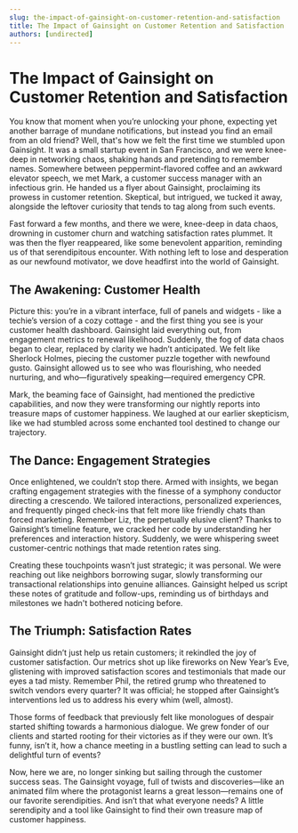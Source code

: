 ```yaml
---
slug: the-impact-of-gainsight-on-customer-retention-and-satisfaction
title: The Impact of Gainsight on Customer Retention and Satisfaction
authors: [undirected]
---
```


# The Impact of Gainsight on Customer Retention and Satisfaction

You know that moment when you’re unlocking your phone, expecting yet another barrage of mundane notifications, but instead you find an email from an old friend? Well, that's how we felt the first time we stumbled upon Gainsight. It was a small startup event in San Francisco, and we were knee-deep in networking chaos, shaking hands and pretending to remember names. Somewhere between peppermint-flavored coffee and an awkward elevator speech, we met Mark, a customer success manager with an infectious grin. He handed us a flyer about Gainsight, proclaiming its prowess in customer retention. Skeptical, but intrigued, we tucked it away, alongside the leftover curiosity that tends to tag along from such events.

Fast forward a few months, and there we were, knee-deep in data chaos, drowning in customer churn and watching satisfaction rates plummet. It was then the flyer reappeared, like some benevolent apparition, reminding us of that serendipitous encounter. With nothing left to lose and desperation as our newfound motivator, we dove headfirst into the world of Gainsight.

## The Awakening: Customer Health

Picture this: you’re in a vibrant interface, full of panels and widgets - like a techie’s version of a cozy cottage - and the first thing you see is your customer health dashboard. Gainsight laid everything out, from engagement metrics to renewal likelihood. Suddenly, the fog of data chaos began to clear, replaced by clarity we hadn’t anticipated. We felt like Sherlock Holmes, piecing the customer puzzle together with newfound gusto. Gainsight allowed us to see who was flourishing, who needed nurturing, and who—figuratively speaking—required emergency CPR.

Mark, the beaming face of Gainsight, had mentioned the predictive capabilities, and now they were transforming our nightly reports into treasure maps of customer happiness. We laughed at our earlier skepticism, like we had stumbled across some enchanted tool destined to change our trajectory.

## The Dance: Engagement Strategies

Once enlightened, we couldn’t stop there. Armed with insights, we began crafting engagement strategies with the finesse of a symphony conductor directing a crescendo. We tailored interactions, personalized experiences, and frequently pinged check-ins that felt more like friendly chats than forced marketing. Remember Liz, the perpetually elusive client? Thanks to Gainsight’s timeline feature, we cracked her code by understanding her preferences and interaction history. Suddenly, we were whispering sweet customer-centric nothings that made retention rates sing.

Creating these touchpoints wasn’t just strategic; it was personal. We were reaching out like neighbors borrowing sugar, slowly transforming our transactional relationships into genuine alliances. Gainsight helped us script these notes of gratitude and follow-ups, reminding us of birthdays and milestones we hadn't bothered noticing before.

## The Triumph: Satisfaction Rates

Gainsight didn’t just help us retain customers; it rekindled the joy of customer satisfaction. Our metrics shot up like fireworks on New Year’s Eve, glistening with improved satisfaction scores and testimonials that made our eyes a tad misty. Remember Phil, the retired grump who threatened to switch vendors every quarter? It was official; he stopped after Gainsight’s interventions led us to address his every whim (well, almost).

Those forms of feedback that previously felt like monologues of despair started shifting towards a harmonious dialogue. We grew fonder of our clients and started rooting for their victories as if they were our own. It’s funny, isn’t it, how a chance meeting in a bustling setting can lead to such a delightful turn of events?

Now, here we are, no longer sinking but sailing through the customer success seas. The Gainsight voyage, full of twists and discoveries—like an animated film where the protagonist learns a great lesson—remains one of our favorite serendipities. And isn’t that what everyone needs? A little serendipity and a tool like Gainsight to find their own treasure map of customer happiness.